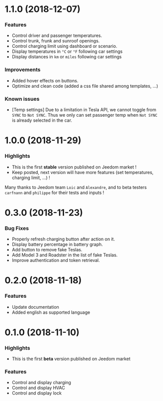 <a name="1.1.0"></a>
# 1.1.0 (2018-12-07)
### Features
* Control driver and passenger temperatures.
* Control trunk, frunk and sunroof openings.
* Control charging limit using dashboard or scenario.
* Display temperatures in `°C` or `°F` following car settings
* Display distances in `km` or `miles` following car settings


### Improvements
* Added hover effects on buttons.
* Optimize and clean code (added a css file shared among templates, ...)

### Known issues
* [Temp settings] Due to a limitation in Tesla API, we cannot toggle from `SYNC` to `Not SYNC`. Thus we only can set passenger temp when `Not SYNC` is already selected in the car.

<a name="1.0.0"></a>
# 1.0.0 (2018-11-29)
### Highlights
* This is the first **stable** version published on Jeedom market !
* Keep posted, next version will have more features (set temperatures, charging limit, ...) !

Many thanks to Jeedom team `Loic` and `Alexandre`, and to beta testers `carfnann` and `philippe` for their tests and inputs !

<a name="0.3.0"></a>
# 0.3.0 (2018-11-23)
### Bug Fixes
* Properly refresh charging button after action on it.
* Display battery percentage in battery graph.
* Add button to remove fake Teslas.
* Add Model 3 and Roadster in the list of fake Teslas.
* Improve authentication and token retrieval.

<a name="0.2.0"></a>
# 0.2.0 (2018-11-18)
### Features
* Update documentation
* Added english as supported language

<a name="0.1.0"></a>
# 0.1.0 (2018-11-10)

### Highlights
* This is the first **beta** version published on Jeedom market


### Features
* Control and display charging
* Control and display HVAC
* Control and display lock

  

